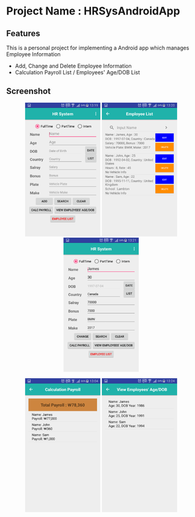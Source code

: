 # Project Name : HRSysAndroidApp 

## Features

This is a personal project for implementing a Android app which manages Employee Information

- Add, Change and Delete Employee Information
- Calculation Payroll List / Employees' Age/DOB List

## Screenshot

<p align="center">
  <img src="screenshot/Screenshot_1.png" width="200"/>
  <img src="screenshot/Screenshot_2.png" width="200"/>
  <img src="screenshot/Screenshot_3.png" width="200"/>
</p>
<p align="center">
  <img src="screenshot/Screenshot_4.png" width="200"/>
  <img src="screenshot/Screenshot_5.png" width="200"/>
</p>
